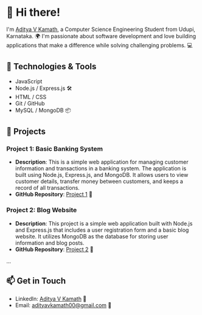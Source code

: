 # 👋 Hi there!

I'm [Aditya V Kamath](https://github.com/adityavkamath), a Computer Science Engineering Student from Udupi, Karnataka. 🌍 I'm passionate about software development and love building applications that make a difference while solving challenging problems. 💻

## 🔧 Technologies & Tools

- JavaScript 
- Node.js / Express.js 🛠️
- HTML / CSS 
- Git / GitHub 
- MySQL / MongoDB 📦

## 🚀 Projects

### Project 1: Basic Banking System

- **Description**: This is a simple web application for managing customer information and transactions in a banking system. The application is built using Node.js, Express.js, and MongoDB. It allows users to view customer details, transfer money between customers, and keeps a record of all transactions.
- **GitHub Repository**: [Project 1](https://github.com/adityavkamath/Sparks-Internship) 🚀

### Project 2: Blog Website

- **Description**: This project is a simple web application built with Node.js and Express.js that includes a user registration form and a basic blog website. It utilizes MongoDB as the database for storing user information and blog posts.
- **GitHub Repository**: [Project 2](https://github.com/adityavkamath/Bharat-Internship) 🚀
  
...

## 📫 Get in Touch

- LinkedIn: [Aditya V Kamath](https://www.linkedin.com/in/aditya-v-kamath-186a74255/) 📱
- Email: adityavkamath00@gmail.com 📧

